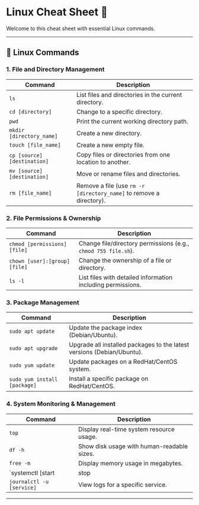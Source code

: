 # Linux Cheat Sheet 📜

Welcome to this cheat sheet with essential Linux commands.

---

## 🐧 Linux Commands

### 1. **File and Directory Management**
| Command                          | Description                                                                 |
|-----------------------------------|-----------------------------------------------------------------------------|
| `ls`                              | List files and directories in the current directory.                        |
| `cd [directory]`                  | Change to a specific directory.                                             |
| `pwd`                             | Print the current working directory path.                                   |
| `mkdir [directory_name]`          | Create a new directory.                                                     |
| `touch [file_name]`               | Create a new empty file.                                                    |
| `cp [source] [destination]`       | Copy files or directories from one location to another.                     |
| `mv [source] [destination]`       | Move or rename files and directories.                                       |
| `rm [file_name]`                  | Remove a file (use `rm -r [directory_name]` to remove a directory).         |

### 2. **File Permissions & Ownership**
| Command                           | Description                                                                 |
|-----------------------------------|-----------------------------------------------------------------------------|
| `chmod [permissions] [file]`      | Change file/directory permissions (e.g., `chmod 755 file.sh`).              |
| `chown [user]:[group] [file]`     | Change the ownership of a file or directory.                                |
| `ls -l`                           | List files with detailed information including permissions.                 |

### 3. **Package Management**
| Command                           | Description                                                                 |
|-----------------------------------|-----------------------------------------------------------------------------|
| `sudo apt update`                 | Update the package index (Debian/Ubuntu).                                   |
| `sudo apt upgrade`                | Upgrade all installed packages to the latest versions (Debian/Ubuntu).      |
| `sudo yum update`                 | Update packages on a RedHat/CentOS system.                                  |
| `sudo yum install [package]`      | Install a specific package on RedHat/CentOS.                                |

### 4. **System Monitoring & Management**
| Command                           | Description                                                                 |
|-----------------------------------|-----------------------------------------------------------------------------|
| `top`                             | Display real-time system resource usage.                                    |
| `df -h`                           | Show disk usage with human-readable sizes.                                  |
| `free -m`                         | Display memory usage in megabytes.                                          |
| `systemctl [start|stop|status] [service]` | Start, stop, or check the status of a system service (e.g., `systemctl status docker`). |
| `journalctl -u [service]`         | View logs for a specific service.                                           |

---
